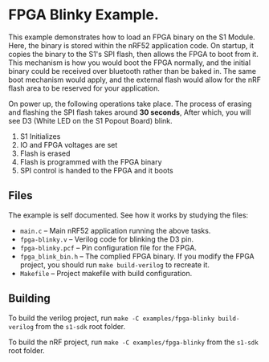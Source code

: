 # FPGA Blinky Example.

This example demonstrates how to load an FPGA binary on the S1 Module. Here, the binary is stored within the nRF52 application code. On startup, it copies the binary to the S1's SPI flash, then allows the FPGA to boot from it. This mechanism is how you would boot the FPGA normally, and the initial binary could be received over bluetooth rather than be baked in. The same boot mechanism would apply, and the external flash would allow for the nRF flash area to be reserved for your application.

On power up, the following operations take place. The process of erasing and flashing the SPI flash takes around **30 seconds**, After which, you will see D3 (White LED on the S1 Popout Board) blink.

1. S1 Initializes
1. IO and FPGA voltages are set
1. Flash is erased
1. Flash is programmed with the  FPGA binary
1. SPI control is handed to the FPGA and it boots

## Files

The example is self documented. See how it works by studying the files:

- `main.c` – Main nRF52 application running the above tasks.
- `fpga-blinky.v` – Verilog code for blinking the D3 pin.
- `fpga-blinky.pcf` – Pin configuration file for the FPGA.
- `fpga_blink_bin.h` – The complied FPGA binary. If you modify the FPGA project, you should run `make build-verilog` to recreate it.
- `Makefile` – Project makefile with build configuration.

## Building

To build the verilog project, run `make -C examples/fpga-blinky build-verilog` from the `s1-sdk` root folder.

To build the nRF project, run `make -C examples/fpga-blinky` from the `s1-sdk` root folder.